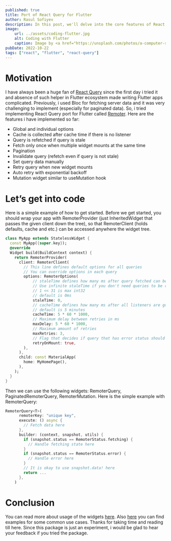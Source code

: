 ```yaml
---
published: true
title: Port of React Query for Flutter
author: Rasul Sofiyev
description: In this post, we'll delve into the core features of React Query and discuss how they can be adapted to Flutter's state management and data handling paradigms using package I created.
image:
    url: ../assets/coding-flutter.jpg
    alt: Coding with Flutter
    caption: Image by <a href="https://unsplash.com/photos/a-computer-screen-with-a-bunch-of-code-on-it-6Gkj0zb2JXI?utm_content=creditShareLink&utm_medium=referral&utm_source=unsplash">Tony Pepe</a>
pubDate: 2022-10-22
tags: ["react", "flutter", "react-query"]
---
```

# Motivation
I have always been a huge fan of [React Query](https://github.com/TanStack/query) since the first day i tried it and absence of such helper in Flutter ecosystem made writing Flutter apps complicated. Previously, i used Bloc for fetching server data and it was very challenging to implement (especially for paginated data). So, i tried implementing React Query port for Flutter called [Remoter](https://github.com/sofiyevsr/flutter_remoter). Here are the features i have implemented so far:

- Global and individual options
- Cache is collected after cache time if there is no listener
- Query is refetched if query is stale
- Fetch only once when multiple widget mounts at the same time
- Pagination
- Invalidate query (refetch even if query is not stale)
- Set query data manually
- Retry query when new widget mounts
- Auto retry with exponential backoff
- Mutation widget similar to useMutation hook

# Let’s get into code
Here is a simple example of how to get started. Before we get started, you should wrap your app with RemoterProvider (just InheritedWidget that passes the given client down the tree), so that RemoterClient (holds defaults, cache and etc.) can be accessed anywhere the widget tree.

```dart
class MyApp extends StatelessWidget {
  const MyApp({super.key});  
  @override
  Widget build(BuildContext context) {
    return RemoterProvider(
      client: RemoterClient(
        // This line defines default options for all queries
        // You can override options in each query
        options: RemoterOptions(
            // staleTime defines how many ms after query fetched can be refetched
            // Use infinite staleTime if you don't need queries to be refetched when new query mounts
            // 1 << 31 is max int32
            // default is 0ms
            staleTime: 0,
            // cacheTime defines how many ms after all listeners are gone query data should be cleared,
            // default is 5 minutes
            cacheTime: 5 * 60 * 1000,
            // Maximum delay between retries in ms
            maxDelay: 5 * 60 * 1000,
            // Maximum amount of retries
            maxRetries: 3,
            // Flag that decides if query that has error status should be refetched on mount
            retryOnMount: true,
        ),
      ),
      child: const MaterialApp(
        home: MyHomePage(),
      ),
    );
  }
}
```
Then we can use the following widgets: RemoterQuery, PaginatedRemoterQuery, RemoterMutation. Here is the simple example with RemoterQuery:
```dart
RemoterQuery<T>(
      remoterKey: "unique key",
      execute: () async {
        // Fetch data here
      },
      builder: (context, snapshot, utils) {
        if (snapshot.status == RemoterStatus.fetching) {
          // Handle fetching state here
        }
        if (snapshot.status == RemoterStatus.error) {
          // Handle error here
        }
        // It is okay to use snapshot.data! here
        return ...
      },
    )
```
# Conclusion
You can read more about usage of the widgets [here](https://github.com/sofiyevsr/flutter_remoter). Also [here](https://github.com/sofiyevsr/flutter_remoter/tree/master/examples) you can find examples for some common use cases. Thanks for taking time and reading till here. Since this package is just an experiment, i would be glad to hear your feedback if you tried the package.
